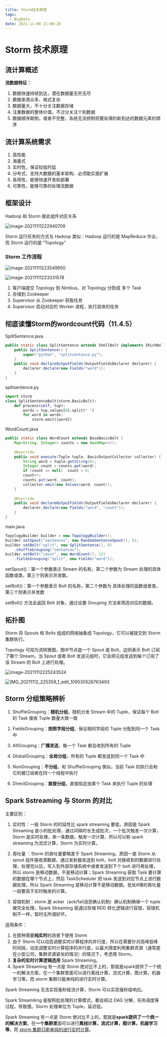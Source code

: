 ```yaml
---
title: Storm技术原理
tags: 
  - BigData
date: 2021-11-08 21:00:28
---
```


# Storm 技术原理

## 流计算概述

**流数据特征：**

1. 数据快速持续到达，潜在数据量无穷无尽
2. 数据来源众多、格式复杂
3. 数据量大，不十分关注数据存储
4. 注重数据的整体价值，不过分关注个别数据
5. 数据顺序颠倒，或者不完整，系统无法控制将要处理的新到达的数据元素的顺序

## 流计算系统需求

1. 高性能
2. 海量式
3. 实时性，保证较低时延
4. 分布式，支持大数据的基本架构、必须能实施扩展
5. 易用性，能够快速开发和部署
6. 可靠性，能够可靠的处理流数据

## 框架设计

Hadoop 和 Storm 彼此组件对应关系

![image-20211111222940709](./src/08.Storm技术原理/image-20211111222940709.png)

Storm 运行任务的方式与 Hadoop 类似：Hadoop 运行的是 MapReduce 作业，而 Storm 运行的是 “Topology”

### Storm 工作流程

![image-20211111223549950](./src/08.Storm技术原理/image-20211111223549950.png)

![image-20211111223331578](./src/08.Storm技术原理/image-20211111223331578.png)

1. 客户端提交 Topology 到 Nimbus，对 Topology 分割成 多个 Task
2. 存储到 Zookeeper
3. Supervisor 从 Zookeeper 获取任务
4. Supervisor 启动对应的 Worker 进程，执行具体的任务

## 彻底读懂Storm的wordcount代码（11.4.5）

SplitSentence.java

```java
public static class SplitSentence extends ShellBolt implements IRichBolt {
    public SplitSentence() {
        super("python", "splitsentence.py");
    }
    public void declareOutputFields(OutputFieldsDeclarer declarer) {
        declarer.declare(new Fields("word"));
    }
}
```

splitsentence.py

```python
import storm
class SplitSentenceBolt(storm.BasicBolt):
	def process(self, tup):
        words = tup.values[0].split(" ")
        for word in words:
            storm.emit([word])
```

WordCount.java

```java
public static class WordCount extends BaseBasicBolt {
    Map<String, Integer> counts = new HashMap<>();
    
    @Override
    public void execute(Tuple tuple, BasicOutputCollector collector) {
        String word = tuple.getStirng(0);
        Integer count = counts.get(word);
        if (count == null)	count = 0;
        count++;
        counts.put(word, count);
        collector.emit(new Values(word, count));
    }
    
    @Override
    public void declareOutputFields(OutputFieldsDeclarer declarer) {
        declarer.declare(new Fields("word", "count"));
    }
}
```

main.java

```java
TopologyBuilder builder = new TopologyBuilder();
builder.setSpout("sentences", new RandomSentenceSpout(), 5);
builder.setBolt("split", new SplitSentence(), 8)
    .shuffleGrouping("sentences");
builder.setBolt("count", new WordCount(), 12)
    .fieldsGrouping("split", new Fields("word"));
```



setSpout()：第一个参数表示 Stream 的名称，第二个参数为 Stream 处理的具体函数或类，第三个则表示并发数。

setBolt()：第一个参数表示 Bolt 的名称，第二个参数为 具体处理的函数或者类，第三个则表示并发数

setBolt() 方法会返回 Bolt 对象，通过设置 Grouping 方法来筛选对应的数据。

## 拓扑图

Storm 将 Spouts 和 Bolts 组成的网络抽象成 Topology，它可以被提交到 Storm 集群执行。

Topology 可视为流转换图，图中节点是一个 Spout 或 Bolt，边则表示 Bolt 订阅了哪个 Stream。当 Spout 或者 Bolt 发送元组时，它会把元组发送到每个订阅了该 Stream 的 Bolt 上进行处理。

![image-20211112225243524](./src/08.Storm技术原理/image-20211112225243524.png)

![IMG_20211112_225359_1_edit_109530526763493](./src/08.Storm技术原理/IMG_20211112_225359_1_edit_109530526763493.jpg)

## Storm 分组策略辨析

1. ShuffleGrouping：**随机分组**，随机分发 Stream 中的 Tuple，保证每个 Bolt 的 Task 接收 Tuple 数量大致一致

2. FieldsGrouping：**按照字段分组**，保证相同字段的 Tuple 分配到同一个 Task 中
3. AllGrouping：**广播发送**，每一个 Task 都会收到所有的 Tuple
4. GlobalGrouping：**全局分组**，所有的 Tuple 都发送到同一个 Task 中
5. NonGrouping：**不分组**，和 ShuffleGrouping 类似，当前 Task 的执行会和它的被订阅者在同一个线程中执行
6. DirectGrouping：**直接分组**，直接指定由某个 Task 来执行 Tuple 的处理



## Spark Sstreaming 与 Storm 的对比

主要区别：

1. 实时性：一般 Storm 的时延性比 spark streaming 要低，原因是 Spark Streaming 是小的批处理，通过间隔时长生成批次，一个批次触发一次计算，Storm 是实时处理，来一条数据，触发一次计算，所以可以称 spark streaming 为流式计算，Storm 为实时计算。

2. 吞吐量 ：Storm 的吞吐量要略差于 Spark Streaming，原因一是 Storm 从 spout 组件接收源数据，通过发射器发送到 bolt，bolt 对接收到的数据进行处理，处理完以后，写入到外部存储系统中或者发送到下个 bolt 进行再处理，所以 storm 是移动数据，不是移动计算；Spark Streaming 获取 Task 要计算的数据在哪个节点上，然后 TaskScheduler 把 task 发送到对应节点上进行数据处理，所以 Spark Streaming 是移动计算不是移动数据。批处#理的吞吐量一般要高于实时触发的计算。
3. 容错机制：storm 是 acker（ack/fail消息确认机制）确认机制确保一个 tuple 被完全处理，Spark Streaming 是通过存储 RDD 转化逻辑进行容错，容错机制不一样，暂时无所谓好坏。

适用条件：

1. 在那种需要**纯实时**的场景下使用 Storm
2. 由于 Storm 可以动态调整实时计算程序的并行度，所以在需要针对高峰低峰时间段，动态调整实时计算程序的并行度，以最大限度利用集群资源（通常是在小型公司，集群资源紧张的情况）的情况下，考虑用 Storm。
3. **复杂的实时计算逻辑选用** Spark Streaming。
4. Spark Streaming 有一点是 Storm 绝对比不上的，那就是spark提供了一个统一的解决方案，在一个集群里面可以进行离线计算，流式计算，图计算，机器学习等，而 storm 集群只能单纯的进行实时计算。


Spark Streaming 无法实现毫秒级流计算，Storm 可以实现毫秒级响应。

Spark Streamikng 是按照批处理的计算模式，都会经过 DAG 分解，任务调度等过程，导致慢。Storm 处理单位为 Tuple，延迟低。


Spark Streaming 有一点是 Storm 绝对比不上的，那就是**spark提供了一个统一的解决方案**，在**一个集群里**面可以进行**离线计算，流式计算，图计算，机器学习等**，而 <u>storm 集群只能单纯的进行实时计算</u>。
